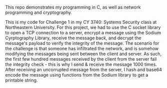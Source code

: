 This repo demonstrates my programming in C, as well as network programming and cryptography.

This is my code for Challenge 1 in my CY 3740: Systems Security class at Northeastern University.
For this project, we had to use the C socket library to open a TCP connection to a server, encrypt a message using the
Sodium Cyrptography Library, receive the message back, and decrypt the message's payload to verify the integrity of the 
message. The scenario for the challenge is that someone has infiltrated the network, and is somehow modifying the 
messages being sent between the client and server. As such, the first few hundred messages received by the client from 
the server fail the integrity check - this is why I send & receive the message 1000 times. After receiving an
uncorrupted message from the server, I hash and base64 encode the message using functions from the Sodium library to
get a printable string.